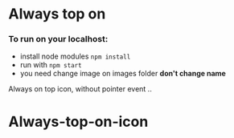 # Always top on

### To run on your localhost:

- install node modules ```npm install```
- run with ```npm start```
- you need change image on images folder **don't change name**

Always on top icon, without pointer event ..

# Always-top-on-icon
